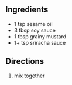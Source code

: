 ## Ingredients
- 1 tsp sesame oil
- 3 tbsp soy sauce
- 1 tbsp grainy mustard
- 1+ tsp sriracha sauce

## Directions
1. mix together

